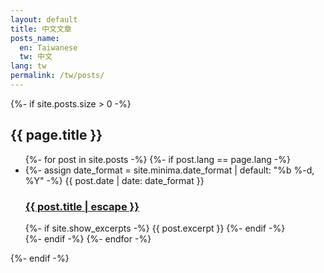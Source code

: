 ```yaml
---
layout: default
title: 中文文章
posts_name:
  en: Taiwanese
  tw: 中文
lang: tw
permalink: /tw/posts/
---
```


<div class="home">

  {%- if site.posts.size > 0 -%}
    <h2 class="post-list-heading">{{ page.title }}</h2>
    <ul class="post-list">
      {%- for post in site.posts -%}
      {%- if post.lang == page.lang -%}
      <li>
        {%- assign date_format = site.minima.date_format | default: "%b %-d, %Y" -%}
        <span class="post-meta">{{ post.date | date: date_format }}</span>
        <h3>
          <a class="post-link" href="{{ post.url | relative_url }}">
            {{ post.title | escape }}
          </a>
        </h3>
        {%- if site.show_excerpts -%}
          {{ post.excerpt }}
        {%- endif -%}
      </li>
      {%- endif -%}
      {%- endfor -%}
    </ul>

  {%- endif -%}

</div>

